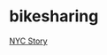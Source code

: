 # bikesharing

[NYC Story](https://public.tableau.com/app/profile/forrest.casey/viz/bikesharing_16401310114170/Story1)














